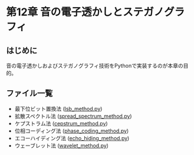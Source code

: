 # 第12章 音の電子透かしとステガノグラフィ

## はじめに
音の電子透かしおよびステガノグラフィ技術をPythonで実装するのが本章の目的。

## ファイル一覧
- 最下位ビット置換法 ([lsb_method.py](https://github.com/tam17aki/speech_process_exercise/blob/master/Chapter12_AudioWatermark/lsb_method.py))
- 拡散スペクトル法 ([spread_spectrum_method.py](https://github.com/tam17aki/speech_process_exercise/blob/master/Chapter12_AudioWatermark/spread_spectrum_method.py))
- ケプストラム法 ([cepstrum_method.py](https://github.com/tam17aki/speech_process_exercise/blob/master/Chapter12_AudioWatermark/cepstrum_method.py))
- 位相コーディング法 ([phase_coding_method.py](https://github.com/tam17aki/speech_process_exercise/blob/master/Chapter12_AudioWatermark/phase_coding_method.py))
- エコーハイディング法 ([echo_hiding_method.py](https://github.com/tam17aki/speech_process_exercise/blob/master/Chapter12_AudioWatermark/echo_hiding_method.py))
- ウェーブレット法 ([wavelet_method.py](https://github.com/tam17aki/speech_process_exercise/blob/master/Chapter12_AudioWatermark/wavelet_method.py))
